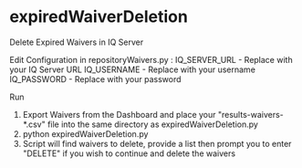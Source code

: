 # expiredWaiverDeletion
Delete Expired Waivers in IQ Server

Edit Configuration in repositoryWaivers.py :
IQ_SERVER_URL - Replace with your IQ Server URL
IQ_USERNAME - Replace with your username
IQ_PASSWORD - Replace with your password

Run
1. Export Waivers from the Dashboard and place your "results-waivers-*.csv" file into the same directory as expiredWaiverDeletion.py
2. python expiredWaiverDeletion.py
3. Script will find waivers to delete, provide a list then prompt you to enter "DELETE" if you wish to continue and delete the waivers




